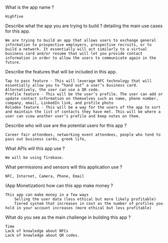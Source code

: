 What is the app name ?

    Highfive

Describe what the app you are trying to build ? detailing the main use cases for this app.
    
    We are trying to build an app that allows users to exchange general information to prospective employers, prospective recruits, or to build a network. It essentially will act similarly to a virtual business card and/or resume that will let you provide contact information in order to allow the users to communicate again in the future.

Describe the features that will be included in this app.
    
    Tap to pass feature - This will leverage NFC technology that will essentially allow you to “hand out” a user’s business card. Alternatively, the user can use a QR code.
    Profile feature - This will be the user’s profile. The user can add or update contact information on themselves such as name, phone number, company, email, LinkedIn link, and profile photo
    Rolodex feature - This will be a way for the users of the app to sort and maintain the list of contacts they have met. This will be where a user can view another user’s profile and keep notes on them.

Describe who will use are the potential users for this app ?
    
    Career fair attendees, networking event attendees, people who tend to pass out business cards, greek life,

What APIs will this app use ?
    
    We will be using firebase.

What permissions and sensors will this application use ?
    
    NFC, Internet, Camera, Phone, Email

(App Monetization) how can this app make money ?
    
    This app can make money in a few ways
        Selling the user data (less ethical but more likely profitable)
        Tiered system that increases in cost as the number of profiles you hold in your account increases (more ethical but less profitable)

What do you see as the main challenge in building this app ?
    
    Time
    Lack of knowledge about NFCs
    Lack of knowledge about QR codes.

